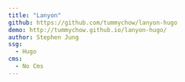 ```yaml
---
title: "Lanyon"
github: https://github.com/tummychow/lanyon-hugo
demo: http://tummychow.github.io/lanyon-hugo/
author: Stephen Jung
ssg:
  - Hugo
cms:
  - No Cms
---
```

